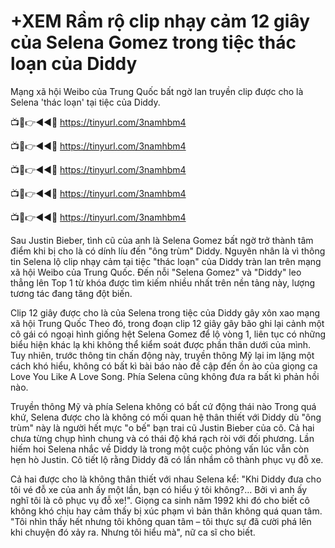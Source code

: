# +XEM Rầm rộ clip nhạy cảm 12 giây của Selena Gomez trong tiệc thác loạn của Diddy

Mạng xã hội Weibo của Trung Quốc bất ngờ lan truyền clip được cho là Selena 'thác loạn' tại tiệc của Diddy. 


📺📱👉◄◄🔴 https://tinyurl.com/3namhbm4

📺📱👉◄◄🔴 https://tinyurl.com/3namhbm4

📺📱👉◄◄🔴 https://tinyurl.com/3namhbm4

📺📱👉◄◄🔴 https://tinyurl.com/3namhbm4

📺📱👉◄◄🔴 https://tinyurl.com/3namhbm4


Sau Justin Bieber, tình cũ của anh là Selena Gomez bất ngờ trở thành tâm điểm khi bị cho là có dính líu đến "ông trùm" Diddy. Nguyên nhân là vì thông tin Selena lộ clip nhạy cảm tại tiệc "thác loạn" của Diddy tràn lan trên mạng xã hội Weibo của Trung Quốc. Đến nỗi "Selena Gomez" và "Diddy" leo thẳng lên Top 1 từ khóa được tìm kiếm nhiều nhất trên nền tảng này, lượng tương tác đang tăng đột biến. 

Clip 12 giây được cho là của Selena trong tiệc của Diddy gây xôn xao mạng xã hội Trung Quốc
Theo đó, trong đoạn clip 12 giây gây bão ghi lại cảnh một cô gái có ngoại hình giống hệt Selena Gomez để lộ vòng 1, liên tục có những biểu hiện khác lạ khi không thể kiểm soát được phần thân dưới của mình. Tuy nhiên, trước thông tin chấn động này, truyền thông Mỹ lại im lặng một cách khó hiểu, không có bất kì bài báo nào đề cập đến ồn ào của giọng ca Love You Like A Love Song. Phía Selena cũng không đưa ra bất kì phản hồi nào. 


Truyền thông Mỹ và phía Selena không có bất cứ động thái nào 
Trong quá khứ, Selena được cho là không có mối quan hệ thân thiết với Diddy dù "ông trùm" này là người hết mực "o bế" bạn trai cũ Justin Bieber của cô. Cả hai chưa từng chụp hình chung và có thái độ khá rạch ròi với đối phương. Lần hiếm hoi Selena nhắc về Diddy là trong một cuộc phỏng vấn lúc vẫn còn hẹn hò Justin. Cô tiết lộ rằng Diddy đã có lần nhầm cô thành phục vụ đỗ xe. 


Cả hai được cho là không thân thiết với nhau 
Selena kể: "Khi Diddy đưa cho tôi vé đỗ xe của anh ấy một lần, bạn có hiểu ý tôi không?… Bởi vì anh ấy nghĩ tôi là cô phục vụ đỗ xe!". Giọng ca sinh năm 1992 khi đó cho biết cô không khó chịu hay cảm thấy bị xúc phạm vì bản thân không quá quan tâm. "Tôi nhìn thấy hết nhưng tôi không quan tâm – tôi thực sự đã cười phá lên khi chuyện đó xảy ra. Nhưng tôi hiểu mà", nữ ca sĩ cho biết.
